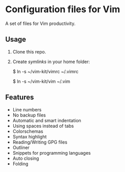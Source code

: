 Configuration files for Vim
==============================

A set of files for Vim productivity.

Usage
-----

1. Clone this repo.

2. Create *symlinks* in your home folder:

    $ ln -s ~/vim-kit/vimrc ~/.vimrc

    $ ln -s ~/vim-kit/vim ~/.vim


Features
--------

* Line numbers
* No backup files
* Automatic and smart indentation
* Using spaces instead of tabs
* Colorschemas
* Syntax highlight
* Reading/Writing GPG files
* Outliner
* Snippets for programming languages
* Auto closing
* Folding

